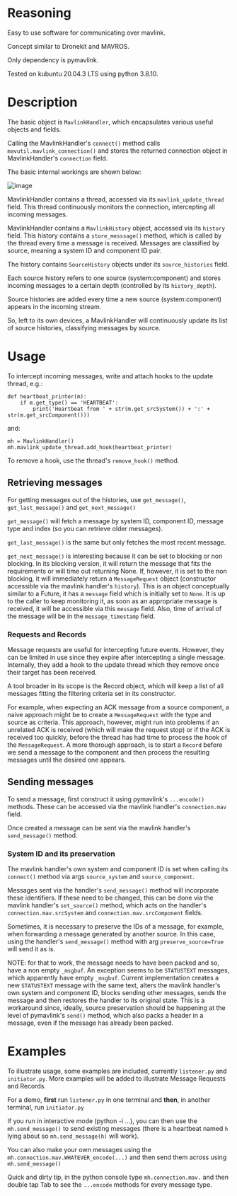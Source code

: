 # Reasoning

Easy to use software for communicating over mavlink.

Concept similar to Dronekit and MAVROS.

Only dependency is pymavlink.

Tested on kubuntu 20.04.3 LTS using python 3.8.10.


# Description

The basic object is `MavlinkHandler`, which encapsulates various useful objects and fields.

Calling the MavlinkHandler's `connect()` method calls `mavutil.mavlink_connection()` and stores the returned connection object in MavlinkHandler's `connection` field.

The basic internal workings are shown below:

![image](https://user-images.githubusercontent.com/634778/155085846-06647c48-3c56-4c1e-a562-c5728157b868.png)

MavlinkHandler contains a thread, accessed via its `mavlink_update_thread` field. This thread continuously monitors the connection, intercepting all incoming messages.

MavlinkHandler contains a `MavlinkHistory` object, accessed via its `history` field. This history contains a `store_messsage()` method, which is called by the thread every time a message is received. Messages are classified by source, meaning a system ID and component ID pair.

The history contains `SourceHistory` objects under its `source_histories` field.

Each source history refers to one source (system:component) and stores incoming messages to a certain depth (controlled by its `history_depth`).

Source histories are added every time a new source (system:component) appears in the incoming stream.

So, left to its own devices, a MavlinkHandler will continuously update its list of source histories, classifying messages by source.

# Usage

To intercept incoming messages, write and attach hooks to the update thread, e.g.:

```
def heartbeat_printer(m):
    if m.get_type() == 'HEARTBEAT':
        print('Heartbeat from ' + str(m.get_srcSystem()) + ':' + str(m.get_srcComponent()))
```

and:

```
mh = MavlinkHandler()
mh.mavlink_update_thread.add_hook(heartbeat_printer)
```

To remove a hook, use the thread's `remove_hook()` method.

## Retrieving messages

For getting messages out of the histories, use `get_message()`, `get_last_message()` and `get_next_message()`

`get_message()` will fetch a message by system ID, component ID, message type and index (so you can retrieve older messages).

`get_last_message()` is the same but only fetches the most recent message.

`get_next_message()` is interesting because it can be set to blocking or non blocking. In its blocking version, it will return the message that fits the requirements or will time out returning None. If, however, it is set to the non blocking, it will immediately return a `MessageRequest` object (constructor accessible via the mavlink handler's `history`). This is an object conceptually similar to a Future, it has a `message` field which is initially set to `None`. It is up to the caller to keep monitoring it, as soon as an appropriate message is received, it will be accessible via this `message` field. Also, time of arrival of the message will be in the `message_timestamp` field.

### Requests and Records

Message requests are useful for intercepting future events. However, they can be limited in use since they expire after intercepting a single message. Internally, they add a hook to the update thread which they remove once their target has been received.

A tool broader in its scope is the Record object, which will keep a list of all messages fitting the filtering criteria set in its constructor.

For example, when expecting an ACK message from a source component, a naive approach might be to create a `MessageRequest` with the type and source as criteria. This approach, however, might run into problems if an unrelated ACK is received (which will make the request stop) or if the ACK is received too quickly, before the thread has had time to process the hook of the `MessageRequest`. A more thorough approach, is to start a `Record` before we send a message to the component and then process the resulting messages until the desired one appears.

## Sending messages

To send a message, first construct it using pymavlink's `...encode()` methods. These can be accessed via the mavlink handler's `connection.mav` field.

Once created a message can be sent via the mavlink handler's `send_message()` method.

### System ID and its preservation

The mavlink handler's own system and component ID is set when calling its `connect()` method via args `source_system` and `source_component`.

Messages sent via the handler's `send_message()` method will incorporate these identifiers. If these need to be changed, this can be done via the mavlink handler's `set_source()` method, which acts on the handler's `connection.mav.srcSystem` and `connection.mav.srcComponent` fields.

Sometimes, it is necessary to preserve the IDs of a message, for example, when forwarding a message generated by another source. In this case, using the handler's `send_message()` method with arg `preserve_source=True` will send it as is.

NOTE: for that to work, the message needs to have been packed and so, have a non empty `_msgbuf`. An exception seems to be `STATUSTEXT` messages, which apparently have empty `_msgbuf`. Current implementation creates a new `STATUSTEXT` message with the same text, alters the mavlink handler's own system and component ID, blocks sending other messages, sends the message and then restores the handler to its original state. This is a workaround since, ideally, source preservation should be happening at the level of pymavlink's `send()` method, which also packs a header in a message, even if the message has already been packed.

# Examples

To illustrate usage, some examples are included, currently `listener.py` and `initiator.py`. More examples will be added to illustrate Message Requests and Records.

For a demo, **first** run `listener.py` in one terminal and **then**, in another terminal, run `initiator.py`

If you run in interactive mode (python -i ...), you can then use the `mh.send_message()` to send existing messages (there is a heartbeat named `h` lying about so `mh.send_message(h)` will work).

You can also make your own messages using the `mh.connection.mav.WHATEVER_encode(...)` and then send them across using `mh.send_message()`

Quick and dirty tip, in the python console type `mh.connection.mav.` and then double tap Tab to see the `...encode` methods for every message type.


